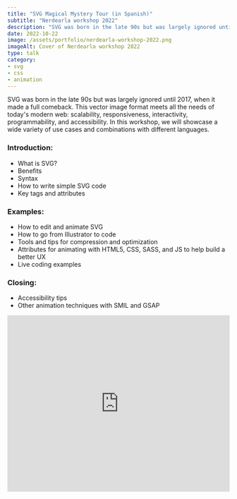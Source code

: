 ```yaml
---
title: "SVG Magical Mystery Tour (in Spanish)"
subtitle: "Nerdearla workshop 2022"
description: "SVG was born in the late 90s but was largely ignored until 2017, when it made a full comeback. This vector image format meets all the needs of today's modern web: scalability, responsiveness, interactivity, programmability, and accessibility. In this workshop, we will showcase a wide variety of use cases and combinations with different languages."
date: 2022-10-22
image: /assets/portfolio/nerdearla-workshop-2022.png
imageAlt: Cover of Nerdearla workshop 2022
type: talk
category: 
- svg
- css
- animation
---
```


SVG was born in the late 90s but was largely ignored until 2017, when it made a full comeback. This vector image format meets all the needs of today's modern web: scalability, responsiveness, interactivity, programmability, and accessibility. In this workshop, we will showcase a wide variety of use cases and combinations with different languages.

### Introduction:
- What is SVG? 
- Benefits
- Syntax
- How to write simple SVG code
- Key tags and attributes

### Examples:
- How to edit and animate SVG
- How to go from Illustrator to code
- Tools and tips for compression and optimization
- Attributes for animating with HTML5, CSS, SASS, and JS to help build a better UX
- Live coding examples

### Closing:
- Accessibility tips
- Other animation techniques with SMIL and GSAP

<iframe class="iframe-post" width="100%" height="400" src="https://www.youtube.com/embed/eHyDtrtdDHw?si=Jqk6ZcK-kET-jODu" title="YouTube video player" frameborder="0" allow="accelerometer; autoplay; clipboard-write; encrypted-media; gyroscope; picture-in-picture; web-share" referrerpolicy="strict-origin-when-cross-origin" allowfullscreen></iframe>